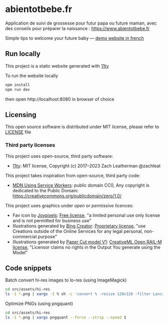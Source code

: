 # abientotbebe.fr

Application de suivi de grossesse pour futur papa ou future maman, avec des conseils pour préparer la naissance : https://www.abientotbebe.fr

Simple tips to welcome your future baby — [demo website in french](https://www.abientotbebe.fr)

## Run locally

This project is a static website generated with [11ty](https://github.com/11ty/eleventy/)

To run the website locally

```bash
npm install
npm run dev
```

then open http://localhost:8080 in browser of choice

## Licensing

This open source software is distributed under MIT license, please refer to [LICENSE](LICENSE) file

### Third party licenses

This project uses open-source, third party software:

- [11ty](https://github.com/11ty/eleventy/): MIT license, Copyright (c) 2017–2023 Zach Leatherman @zachleat

This project takes inspiration from open-source, third party code:

- [MDN Using Service Workers](https://developer.mozilla.org/en-US/docs/Web/API/Service_Worker_API/Using_Service_Workers): public domain CC0, Any copyright is dedicated to the Public Domain: https://creativecommons.org/publicdomain/zero/1.0/

This project uses graphics under _open_ or _permissive_ licences:

- Fav icon by [Joypixels](https://github.com/joypixels/emoji-toolkit/blob/master/LICENSE.md): [Free license](https://joypixels.com/licenses/free), "a limited personal use only license and is not permitted for business use"
- Illustrations generated by [Bing Creator](https://www.bing.com/create): [Proprietary license](https://www.bing.com/new/termsofuse), "use Creations outside of the Online Services for any legal personal, non-commercial purpose"
- Illustrations generated by [Paper Cut model V1](https://huggingface.co/Fictiverse/Stable_Diffusion_PaperCut_Model): [CreativeML Open RAIL-M license](https://huggingface.co/spaces/CompVis/stable-diffusion-license), "Licensor claims no rights in the Output You generate using the Model"

## Code snippets

Batch convert hi-res images to lo-res (using ImageMagick)

```bash
cd src/assets/hi-res
ls -1 *.png | xargs -I % sh -c 'convert % -resize 128x128 -filter Lanczos ../lo-res/%'
```

Optimize PNGs (using pngquant)

```bash
cd src/assets/hi-res
ls -1 *.png | xargs pngquant --force --strip --speed 1
```
